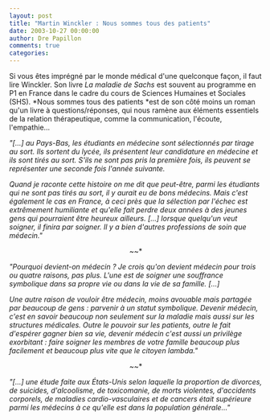 ```yaml
---
layout: post
title: "Martin Winckler : Nous sommes tous des patients"
date: 2003-10-27 00:00:00
author: Dre Papillon
comments: true
categories: 
---
```



Si vous êtes imprégné par le monde médical d'une quelconque façon, il faut lire Winckler.  Son livre *La maladie de Sachs* est souvent au programme en P1 en France dans le cadre du cours de Sciences Humaines et Sociales (SHS).  *Nous sommes tous des patients *est de son côté moins un roman qu'un livre à questions/réponses, qui nous ramène aux éléments essentiels de la relation thérapeutique, comme la communication, l'écoute, l'empathie...

*"[...] au Pays-Bas, les étudiants en médecine sont sélectionnés par tirage au sort.  Ils sortent du lycée, ils présentent leur candidature en médecine et ils sont tirés au sort.  S'ils ne sont pas pris la première fois, ils peuvent se représenter une seconde fois l'année suivante.*

*Quand je raconte cette histoire on me dit que peut-être, parmi les étudiants qui ne sont pas tirés au sort, il y aurait eu de bons médecins.  Mais c'est également le cas en France, à ceci près que la sélection par l'échec est extrêmement humiliante et qu'elle fait perdre deux années à des jeunes gens qui pourraient être heureux ailleurs.  [...] lorsque quelqu'un veut soigner, il finira par soigner.  Il y a bien d'autres professions de soin que médecin."*

<P align=center>~~*

*"*Pourquoi devient-on médecin ?*  Je crois qu'on devient médecin pour trois ou quatre raisons, pas plus.  L'une est de soigner une souffrance symbolique dans sa propre vie ou dans la vie de sa famille.  [...]*

*Une autre raison de vouloir être médecin, moins avouable mais partagée par beaucoup de gens : parvenir à un statut symbolique.  Devenir médecin, c'est en savoir beaucoup non seulement sur la maladie mais aussi sur les structures médicales.  Outre le pouvoir sur les patients, outre le fait d'espérer gagner bien sa vie, devenir médecin c'est aussi un privilège exorbitant : faire soigner les membres de votre famille beaucoup plus facilement et beaucoup plus vite que le citoyen lambda."*

<P align=center>~~*

*"[...] une étude faite aux États-Unis selon laquelle la proportion de divorces, de suicides, d'alcoolisme, de toxicomanie, de morts violentes, d'accidents corporels, de maladies cardio-vasculaires et de cancers était supérieure parmi les médecins à ce qu'elle est dans la population générale..."*
